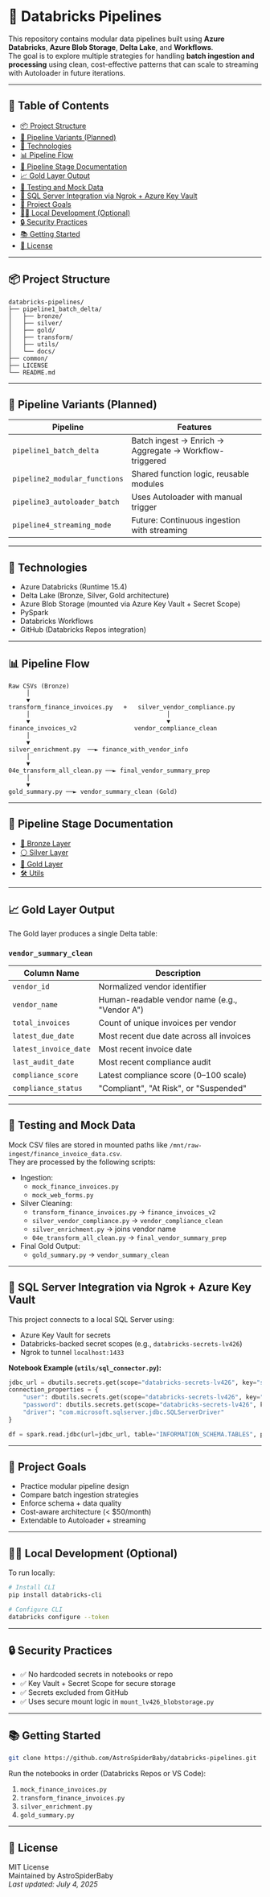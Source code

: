 # 🚀 Databricks Pipelines

This repository contains modular data pipelines built using **Azure Databricks**, **Azure Blob Storage**, **Delta Lake**, and **Workflows**.  
The goal is to explore multiple strategies for handling **batch ingestion and processing** using clean, cost-effective patterns that can scale to streaming with Autoloader in future iterations.

---

## 📑 Table of Contents

- [📦 Project Structure](#-project-structure)
- [🔁 Pipeline Variants (Planned)](#-pipeline-variants-planned)
- [🧰 Technologies](#-technologies)
- [📊 Pipeline Flow](#-pipeline-flow)
- [📂 Pipeline Stage Documentation](#-pipeline-stage-documentation)
- [📈 Gold Layer Output](#-gold-layer-output)
- [🧪 Testing and Mock Data](#-testing-and-mock-data)
- [🔗 SQL Server Integration via Ngrok + Azure Key Vault](#-sql-server-integration-via-ngrok--azure-key-vault)
- [🧠 Project Goals](#-project-goals)
- [🧑‍💻 Local Development (Optional)](#-local-development-optional)
- [🔒 Security Practices](#-security-practices)
- [📚 Getting Started](#-getting-started)
- [🪪 License](#-license)

---

## 📦 Project Structure

```
databricks-pipelines/
├── pipeline1_batch_delta/
│   ├── bronze/
│   ├── silver/
│   ├── gold/
│   ├── transform/
│   ├── utils/
│   └── docs/
├── common/
├── LICENSE
└── README.md
```

---

## 🔁 Pipeline Variants (Planned)

| Pipeline                      | Features                                                |
|------------------------------|---------------------------------------------------------|
| `pipeline1_batch_delta`      | Batch ingest → Enrich → Aggregate → Workflow-triggered |
| `pipeline2_modular_functions`| Shared function logic, reusable modules                |
| `pipeline3_autoloader_batch` | Uses Autoloader with manual trigger                    |
| `pipeline4_streaming_mode`   | Future: Continuous ingestion with streaming             |

---

## 🧰 Technologies

- Azure Databricks (Runtime 15.4)
- Delta Lake (Bronze, Silver, Gold architecture)
- Azure Blob Storage (mounted via Azure Key Vault + Secret Scope)
- PySpark
- Databricks Workflows
- GitHub (Databricks Repos integration)

---

## 📊 Pipeline Flow

```
Raw CSVs (Bronze)
     │
     ▼
transform_finance_invoices.py   +   silver_vendor_compliance.py
     │                                      │
     ▼                                      ▼
finance_invoices_v2                vendor_compliance_clean
     │
     ▼
silver_enrichment.py  ──► finance_with_vendor_info
     │
     ▼
04e_transform_all_clean.py ──► final_vendor_summary_prep
     │
     ▼
gold_summary.py ──► vendor_summary_clean (Gold)
```

---

## 📂 Pipeline Stage Documentation

- [🔶 Bronze Layer](pipeline1_batch_delta/bronze/README.md)
- [⚪ Silver Layer](pipeline1_batch_delta/silver/README.md)
- [🥇 Gold Layer](pipeline1_batch_delta/gold/README.md)
- [🛠️ Utils](pipeline1_batch_delta/utils/README.md)

---

## 📈 Gold Layer Output

The Gold layer produces a single Delta table:

### `vendor_summary_clean`

| Column Name         | Description                                            |
|---------------------|--------------------------------------------------------|
| `vendor_id`         | Normalized vendor identifier                           |
| `vendor_name`       | Human-readable vendor name (e.g., "Vendor A")          |
| `total_invoices`    | Count of unique invoices per vendor                    |
| `latest_due_date`   | Most recent due date across all invoices               |
| `latest_invoice_date` | Most recent invoice date                             |
| `last_audit_date`   | Most recent compliance audit                           |
| `compliance_score`  | Latest compliance score (0–100 scale)                  |
| `compliance_status` | "Compliant", "At Risk", or "Suspended"                 |

---

## 🧪 Testing and Mock Data

Mock CSV files are stored in mounted paths like `/mnt/raw-ingest/finance_invoice_data.csv`.  
They are processed by the following scripts:

- Ingestion:
  - `mock_finance_invoices.py`
  - `mock_web_forms.py`
- Silver Cleaning:
  - `transform_finance_invoices.py` → `finance_invoices_v2`
  - `silver_vendor_compliance.py` → `vendor_compliance_clean`
  - `silver_enrichment.py` → joins vendor name
  - `04e_transform_all_clean.py` → `final_vendor_summary_prep`
- Final Gold Output:
  - `gold_summary.py` → `vendor_summary_clean`

---

## 🔗 SQL Server Integration via Ngrok + Azure Key Vault

This project connects to a local SQL Server using:

- Azure Key Vault for secrets
- Databricks-backed secret scopes (e.g., `databricks-secrets-lv426`)
- Ngrok to tunnel `localhost:1433`

**Notebook Example (`utils/sql_connector.py`):**

```python
jdbc_url = dbutils.secrets.get(scope="databricks-secrets-lv426", key="sql-jdbc-url")
connection_properties = {
    "user": dbutils.secrets.get(scope="databricks-secrets-lv426", key="sql-user"),
    "password": dbutils.secrets.get(scope="databricks-secrets-lv426", key="sql-password"),
    "driver": "com.microsoft.sqlserver.jdbc.SQLServerDriver"
}

df = spark.read.jdbc(url=jdbc_url, table="INFORMATION_SCHEMA.TABLES", properties=connection_properties)
```

---

## 🧠 Project Goals

- Practice modular pipeline design
- Compare batch ingestion strategies
- Enforce schema + data quality
- Cost-aware architecture (< $50/month)
- Extendable to Autoloader + streaming

---

## 🧑‍💻 Local Development (Optional)

To run locally:

```bash
# Install CLI
pip install databricks-cli

# Configure CLI
databricks configure --token
```

---

## 🔒 Security Practices

- ✅ No hardcoded secrets in notebooks or repo
- ✅ Key Vault + Secret Scope for secure storage
- ✅ Secrets excluded from GitHub
- ✅ Uses secure mount logic in `mount_lv426_blobstorage.py`

---

## 📚 Getting Started

```bash
git clone https://github.com/AstroSpiderBaby/databricks-pipelines.git
```

Run the notebooks in order (Databricks Repos or VS Code):

1. `mock_finance_invoices.py`
2. `transform_finance_invoices.py`
3. `silver_enrichment.py`
4. `gold_summary.py`

---

## 🪪 License

MIT License  
Maintained by AstroSpiderBaby  
_Last updated: July 4, 2025_
